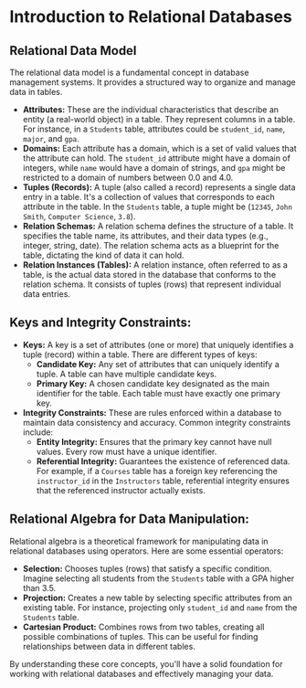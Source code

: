# Introduction to Relational Databases
## Relational Data Model

The relational data model is a fundamental concept in database management systems. It provides a structured way to organize and manage data in tables.

* **Attributes:** These are the individual characteristics that describe an entity (a real-world object) in a table.  They represent columns in a table.  For instance, in a `Students` table, attributes could be `student_id`, `name`, `major`, and `gpa`.
* **Domains:** Each attribute has a domain, which is a set of valid values that the attribute can hold.  The `student_id` attribute might have a domain of integers, while `name` would have a domain of strings, and `gpa` might be restricted to a domain of numbers between 0.0 and 4.0.
* **Tuples (Records):** A tuple (also called a record) represents a single data entry in a table. It's a collection of values that corresponds to each attribute in the table.  In the `Students` table, a tuple might be (`12345`, `John Smith`, `Computer Science`, `3.8`).
* **Relation Schemas:**  A relation schema defines the structure of a table.  It specifies the table name, its attributes, and their data types (e.g., integer, string, date).  The relation schema acts as a blueprint for the table, dictating the kind of data it can hold.
* **Relation Instances (Tables):** A relation instance,  often referred to as a table, is the actual data stored in the database that conforms to the relation schema.  It consists of tuples (rows) that represent individual data entries.

## Keys and Integrity Constraints:

* **Keys:**  A key is a set of attributes (one or more) that uniquely identifies a tuple (record) within a table.  There are different types of keys:
    * **Candidate Key:** Any set of attributes that can uniquely identify a tuple. A table can have multiple candidate keys.
    * **Primary Key:**  A chosen candidate key designated as the main identifier for the table. Each table must have exactly one primary key.
* **Integrity Constraints:**  These are rules enforced within a database to maintain data consistency and accuracy.  Common integrity constraints include:
    * **Entity Integrity:** Ensures that the primary key cannot have null values.  Every row must have a unique identifier.
    * **Referential Integrity:**  Guarantees the existence of referenced data.  For example, if a `Courses` table has a foreign key referencing the `instructor_id` in the `Instructors` table, referential integrity ensures that the referenced instructor actually exists.

## Relational Algebra for Data Manipulation:

Relational algebra is a theoretical framework for manipulating data in relational databases using operators. Here are some essential operators:

* **Selection:** Chooses tuples (rows) that satisfy a specific condition. Imagine selecting all students from the `Students` table with a GPA higher than 3.5.
* **Projection:** Creates a new table by selecting specific attributes from an existing table.  For instance, projecting only `student_id` and `name` from the `Students` table.
* **Cartesian Product:** Combines rows from two tables, creating all possible combinations of tuples. This can be useful for finding relationships between data in different tables.

By understanding these core concepts, you'll have a solid foundation for working with relational databases and effectively managing your data.